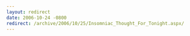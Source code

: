 ```yaml
---
layout: redirect
date: 2006-10-24 -0800
redirect: /archive/2006/10/25/Insomniac_Thought_For_Tonight.aspx/
---
```

